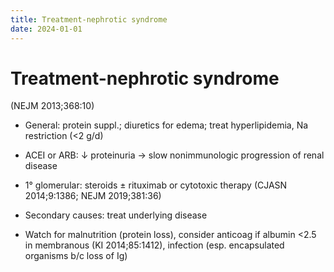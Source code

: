 ```yaml
---
title: Treatment-nephrotic syndrome
date: 2024-01-01
---
```

# Treatment-nephrotic syndrome

(NEJM 2013;368:10)

* General: protein suppl.; diuretics for edema; treat hyperlipidemia, Na restriction (<2 g/d)

* ACEI or ARB: ↓ proteinuria → slow nonimmunologic progression of renal disease

* 1° glomerular: steroids ± rituximab or cytotoxic therapy (CJASN 2014;9:1386; NEJM 2019;381:36)

* Secondary causes: treat underlying disease

* Watch for malnutrition (protein loss), consider anticoag if albumin <2.5 in membranous (KI 2014;85:1412), infection (esp. encapsulated organisms b/c loss of Ig)
